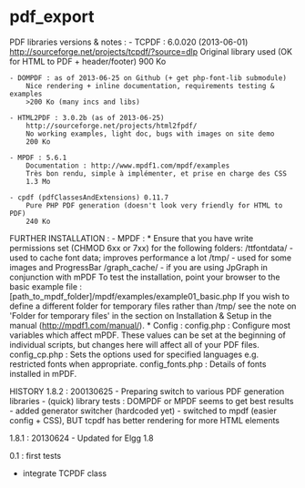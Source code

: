 pdf_export
==========
PDF libraries versions & notes :
	- TCPDF : 6.0.020 (2013-06-01)
		http://sourceforge.net/projects/tcpdf/?source=dlp
		Original library used (OK for HTML to PDF + header/footer)
		900 Ko
	
	- DOMPDF : as of 2013-06-25 on Github (+ get php-font-lib submodule)
		Nice rendering + inline documentation, requirements testing & examples
		>200 Ko (many incs and libs)
	
	- HTML2PDF : 3.0.2b (as of 2013-06-25)
		http://sourceforge.net/projects/html2fpdf/
		No working examples, light doc, bugs with images on site demo
		200 Ko
	
	- MPDF : 5.6.1
		Documentation : http://www.mpdf1.com/mpdf/examples
		Très bon rendu, simple à implémenter, et prise en charge des CSS
		1.3 Mo
	
	- cpdf (pdfClassesAndExtensions) 0.11.7
		Pure PHP PDF generation (doesn't look very friendly for HTML to PDF)
		240 Ko


FURTHER INSTALLATION :
	- MPDF :
 		* Ensure that you have write permissions set (CHMOD 6xx or 7xx) for the following folders:
 			/ttfontdata/ - used to cache font data; improves performance a lot
 			/tmp/ - used for some images and ProgressBar
 			/graph_cache/ - if you are using JpGraph in conjunction with mPDF
		To test the installation, point your browser to the basic example file : [path_to_mpdf_folder]/mpdf/examples/example01_basic.php
		If you wish to define a different folder for temporary files rather than /tmp/ see the note on 'Folder for temporary files' in the section on Installation & Setup in the manual (http://mpdf1.com/manual/).
		* Config : 
			config.php : Configure most variables which affect mPDF. These values can be set at the beginning of individual scripts, but changes here will affect all of your PDF files.
			config_cp.php : Sets the options used for specified languages e.g. restricted fonts when appropriate.
			config_fonts.php : Details of fonts installed in mPDF.


HISTORY
1.8.2 : 200130625 - Preparing switch to various PDF generation libraries
	- (quick) library tests : DOMPDF or MPDF seems to get best results
	- added generator switcher (hardcoded yet)
	- switched to mpdf (easier config + CSS), BUT tcpdf has better rendering for more HTML elements

1.8.1 : 20130624 - Updated for Elgg 1.8


0.1 : first tests
  - integrate TCPDF class

